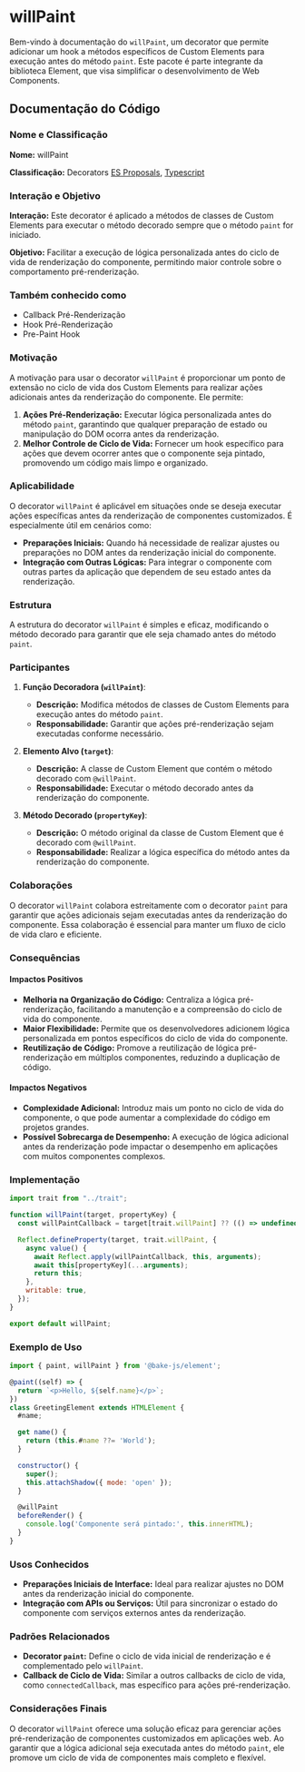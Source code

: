 # willPaint

Bem-vindo à documentação do `willPaint`, um decorator que permite adicionar um hook a métodos específicos de Custom Elements para execução antes do método `paint`. Este pacote é parte integrante da biblioteca Element, que visa simplificar o desenvolvimento de Web Components.

## Documentação do Código

### Nome e Classificação

**Nome:** willPaint

**Classificação:** Decorators [ES Proposals](https://www.proposals.es/proposals/Decorators), [Typescript](https://www.typescriptlang.org/docs/handbook/decorators.html)

### Interação e Objetivo

**Interação:** Este decorator é aplicado a métodos de classes de Custom Elements para executar o método decorado sempre que o método `paint` for iniciado.

**Objetivo:** Facilitar a execução de lógica personalizada antes do ciclo de vida de renderização do componente, permitindo maior controle sobre o comportamento pré-renderização.

### Também conhecido como

- Callback Pré-Renderização
- Hook Pré-Renderização
- Pre-Paint Hook

### Motivação

A motivação para usar o decorator `willPaint` é proporcionar um ponto de extensão no ciclo de vida dos Custom Elements para realizar ações adicionais antes da renderização do componente. Ele permite:

1. **Ações Pré-Renderização:** Executar lógica personalizada antes do método `paint`, garantindo que qualquer preparação de estado ou manipulação do DOM ocorra antes da renderização.
2. **Melhor Controle de Ciclo de Vida:** Fornecer um hook específico para ações que devem ocorrer antes que o componente seja pintado, promovendo um código mais limpo e organizado.

### Aplicabilidade

O decorator `willPaint` é aplicável em situações onde se deseja executar ações específicas antes da renderização de componentes customizados. É especialmente útil em cenários como:

- **Preparações Iniciais:** Quando há necessidade de realizar ajustes ou preparações no DOM antes da renderização inicial do componente.
- **Integração com Outras Lógicas:** Para integrar o componente com outras partes da aplicação que dependem de seu estado antes da renderização.

### Estrutura

A estrutura do decorator `willPaint` é simples e eficaz, modificando o método decorado para garantir que ele seja chamado antes do método `paint`.

### Participantes

1. **Função Decoradora (`willPaint`)**:
   - **Descrição:** Modifica métodos de classes de Custom Elements para execução antes do método `paint`.
   - **Responsabilidade:** Garantir que ações pré-renderização sejam executadas conforme necessário.

2. **Elemento Alvo (`target`)**:
   - **Descrição:** A classe de Custom Element que contém o método decorado com `@willPaint`.
   - **Responsabilidade:** Executar o método decorado antes da renderização do componente.

3. **Método Decorado (`propertyKey`)**:
   - **Descrição:** O método original da classe de Custom Element que é decorado com `@willPaint`.
   - **Responsabilidade:** Realizar a lógica específica do método antes da renderização do componente.

### Colaborações

O decorator `willPaint` colabora estreitamente com o decorator `paint` para garantir que ações adicionais sejam executadas antes da renderização do componente. Essa colaboração é essencial para manter um fluxo de ciclo de vida claro e eficiente.

### Consequências

#### Impactos Positivos

- **Melhoria na Organização do Código:** Centraliza a lógica pré-renderização, facilitando a manutenção e a compreensão do ciclo de vida do componente.
- **Maior Flexibilidade:** Permite que os desenvolvedores adicionem lógica personalizada em pontos específicos do ciclo de vida do componente.
- **Reutilização de Código:** Promove a reutilização de lógica pré-renderização em múltiplos componentes, reduzindo a duplicação de código.

#### Impactos Negativos

- **Complexidade Adicional:** Introduz mais um ponto no ciclo de vida do componente, o que pode aumentar a complexidade do código em projetos grandes.
- **Possível Sobrecarga de Desempenho:** A execução de lógica adicional antes da renderização pode impactar o desempenho em aplicações com muitos componentes complexos.

### Implementação

```javascript
import trait from "../trait";

function willPaint(target, propertyKey) {
  const willPaintCallback = target[trait.willPaint] ?? (() => undefined);

  Reflect.defineProperty(target, trait.willPaint, {
    async value() {
      await Reflect.apply(willPaintCallback, this, arguments);
      await this[propertyKey](...arguments);
      return this;
    },
    writable: true,
  });
}

export default willPaint;
```

### Exemplo de Uso

```javascript
import { paint, willPaint } from '@bake-js/element';

@paint((self) => {
  return `<p>Hello, ${self.name}</p>`;
})
class GreetingElement extends HTMLElement {
  #name;

  get name() {
    return (this.#name ??= 'World');
  }

  constructor() {
    super();
    this.attachShadow({ mode: 'open' });
  }

  @willPaint
  beforeRender() {
    console.log('Componente será pintado:', this.innerHTML);
  }
}
```

### Usos Conhecidos

- **Preparações Iniciais de Interface:** Ideal para realizar ajustes no DOM antes da renderização inicial do componente.
- **Integração com APIs ou Serviços:** Útil para sincronizar o estado do componente com serviços externos antes da renderização.

### Padrões Relacionados

- **Decorator `paint`:** Define o ciclo de vida inicial de renderização e é complementado pelo `willPaint`.
- **Callback de Ciclo de Vida:** Similar a outros callbacks de ciclo de vida, como `connectedCallback`, mas específico para ações pré-renderização.

### Considerações Finais

O decorator `willPaint` oferece uma solução eficaz para gerenciar ações pré-renderização de componentes customizados em aplicações web. Ao garantir que a lógica adicional seja executada antes do método `paint`, ele promove um ciclo de vida de componentes mais completo e flexível.
